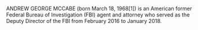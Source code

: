 ANDREW GEORGE MCCABE (born March 18, 1968[1]) is an American former Federal Bureau of Investigation (FBI) agent and attorney who served as the Deputy Director of the FBI from February 2016 to January 2018.
